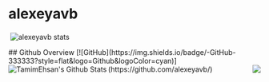 # alexeyavb
<p>&nbsp;<img align="center" src="https://readmestats.999857.xyz/api?username=alexeyavb&show_icons=true&locale=en&theme=tokyonight" alt="alexeyavb stats" /></p>
## Github Overview
<text align="left">[![GitHub](https://img.shields.io/badge/-GitHub-333333?style=flat&logo=Github&logoColor=cyan)](https://github.com/alexeyavb/)</text>
<img align="left" alt="TamimEhsan's Github Stats" src="https://github-readme-stats.vercel.app/api?username=alexeyavb&show_icons=true&theme=radical" />
<img align="right" src="https://github-readme-stats.vercel.app/api/top-langs/?username=alexeyavb&hide=javascript,html,css,CMake,Makefile,Python,Batchfile&theme=radical&layout=donut" />    &nbsp;